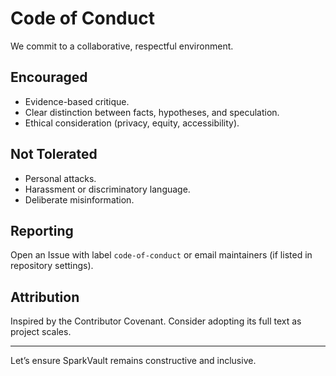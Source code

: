 # Code of Conduct

We commit to a collaborative, respectful environment.

## Encouraged
- Evidence-based critique.
- Clear distinction between facts, hypotheses, and speculation.
- Ethical consideration (privacy, equity, accessibility).

## Not Tolerated
- Personal attacks.
- Harassment or discriminatory language.
- Deliberate misinformation.

## Reporting
Open an Issue with label `code-of-conduct` or email maintainers (if listed in repository settings).

## Attribution
Inspired by the Contributor Covenant. Consider adopting its full text as project scales.

---
Let’s ensure SparkVault remains constructive and inclusive.